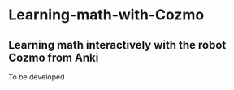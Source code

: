 # Learning-math-with-Cozmo
Learning math interactively with the robot Cozmo from Anki
-
To be developed
